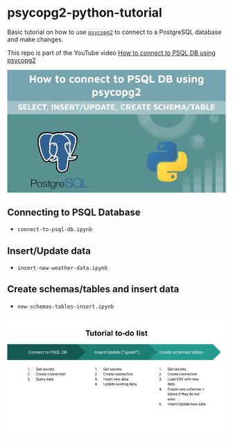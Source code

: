 # psycopg2-python-tutorial

Basic tutorial on how to use [`psycopg2`](https://www.psycopg.org/docs/index.html) to connect to a PostgreSQL database and make changes.

This repo is part of the YouTube video [How to connect to PSQL DB using psycopg2](https://www.youtube.com/)


![Youtube logo](images/cover.jpg)



## Connecting to PSQL Database

- `connect-to-psql-db.ipynb`

## Insert/Update data 

- `insert-new-weather-data.ipynb`

## Create schemas/tables and insert data

- `new-schemas-tables-insert.ipynb`



![psycopg2 tutorial](images/tutorial.jpg)
